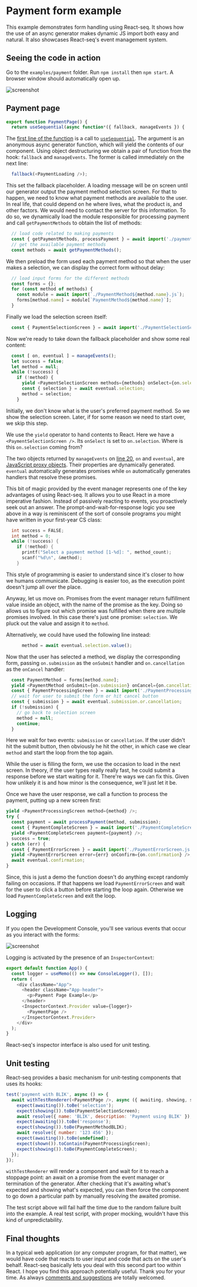 # Payment form example

This example demonstrates form handling using React-seq. It shows how the use of an async generator makes dynamic
JS import both easy and natural. It also showcases React-seq's event management system.

## Seeing the code in action

Go to the `examples/payment` folder. Run `npm install` then `npm start`. A browser window should automatically
open up.

![screenshot](./img/screenshot-1.jpg)

## Payment page

```js
export function PaymentPage() {
  return useSequential(async function*({ fallback, manageEvents }) {
```

The [first line of the function](./src/PaymentPage.js#L5) is a call to
[`useSequential`](../../doc/useSequential.md). The argument is an anonymous async generator function, which will yield
the contents of our component. Using object destructuring we obtain a pair of function from the hook: `fallback` and
`manageEvents`. The former is called immediately on the next line:

```js
  fallback(<PaymentLoading />);
```

This set the fallback placeholder. A loading message will be on screen until our generator output the payment method
selection screen. For that to happen, we need to know what payment methods are available to the user. In real life,
that could depend on he where lives, what the product is, and other factors. We would need to contact the server
for this information. To do so, we dynamically load the module responsible for processing payment and call
`getPaymentMethods` to obtain the list of methods:

```js
  // load code related to making payments
  const { getPaymentMethods, processPayment } = await import('./payment.js');
  // get the available payment methods
  const methods = await getPaymentMethods();
```

We then preload the form used each payment method so that when the user makes a selection, we can display the correct
form without delay:

```js
  // load input forms for the different methods
  const forms = {};
  for (const method of methods) {
    const module = await import(`./PaymentMethod${method.name}.js`);
    forms[method.name] = module[`PaymentMethod${method.name}`];
  }
```

Finally we load the selection screen itself:

```js
  const { PaymentSelectionScreen } = await import('./PaymentSelectionScreen.js');
```

Now we're ready to take down the fallback placeholder and show some real content:

```js
  const [ on, eventual ] = manageEvents();
  let success = false;
  let method = null;
  while (!success) {
    if (!method) {
      yield <PaymentSelectionScreen methods={methods} onSelect={on.selection} />;
      const { selection } = await eventual.selection;
      method = selection;
    }
```

Initially, we don't know what is the user's preferred payment method. So we show the selection screen. Later, if
for some reason we need to start over, we skip this step.

We use the `yield` operator to hand contents to React. Here we have a `<PaymentSelectionScreen />`. Its `onSelect` is
set to `on.selection`. Where is this `on.selection` coming from?

The two objects returned by `manageEvents` on [line 20](./src/PaymentPage.js#L20), `on` and `eventual`, are
[JavaScript proxy objects](https://developer.mozilla.org/en-US/docs/Web/JavaScript/Reference/Global_Objects/Proxy).
Their properties are dynamically generated. `eventual` automatically generates promises while `on` automatically
generates handlers that resolve these promises.

This bit of magic provided by the event manager represents one of the key advantages of using React-seq. It allows
you to use React in a more imperative fashion. Instead of passively reacting to events, you proactively seek out an
answer. The prompt-and-wait-for-response logic you see above in a way is reminiscent of the sort of console programs
you might have written in your first-year CS class:

```c
  int success = FALSE;
  int method = 0;
  while (!success) {
    if (!method) {
      printf("Select a payment method [1-%d]: ", method_count);
      scanf("%d\n", &method);
    }
```

This style of programming is easier to understand since it's closer to how we humans communicate. Debugging is easier
too, as the execution point doesn't jump all over the place.

Anyway, let us move on. Promises from the event manager return fulfillment value inside an object, with the name of
the promise as the key. Doing so allows us to figure out which promise was fulfilled when there are multiple promises
involved. In this case there's just one promise: `selection`. We pluck out the value and assign it to `method`.

Alternatively, we could have used the following line instead:

```js
      method = await eventual.selection.value();
```

Now that the user has selected a method, we display the corresponding form, passing `on.submission`
as the `onSubmit` handler and `on.cancellation` as the `onCancel` handler:

```js
  const PaymentMethod = forms[method.name];
  yield <PaymentMethod onSubmit={on.submission} onCancel={on.cancellation} />;
  const { PaymentProcessingScreen } = await import('./PaymentProcessingScreen.js');
  // wait for user to submit the form or hit cancel button
  const { submission } = await eventual.submission.or.cancellation;
  if (!submission) {
    // go back to selection screen
    method = null;
    continue;
  }
```

Here we wait for two events: `submission` or `cancellation`. If the user didn't hit the submit button, then obviously
he hit the other, in which case we clear `method` and start the loop from the top again. 

While the user is filling the form, we use the occasion to load in the next screen. In theory, if the user types
really really fast, he could submit a response before we start waiting for it. There're ways we can fix this.
Given how unlikely it is and how minor is the consequence, we'll just let it be.

Once we have the user response, we call a function to process the payment, putting up a new screen first:

```js
yield <PaymentProcessingScreen method={method} />;
try {
  const payment = await processPayment(method, submission);
  const { PaymentCompleteScreen } = await import('./PaymentCompleteScreen.js');
  yield <PaymentCompleteScreen payment={payment} />;
  success = true;
} catch (err) {
  const { PaymentErrorScreen } = await import('./PaymentErrorScreen.js');
  yield <PaymentErrorScreen error={err} onConfirm={on.confirmation} />;
  await eventual.confirmation;
}
```

Since, this is just a demo the function doesn't do anything except randomly failing on occasions. If that happens we
load `PaymentErrorScreen` and wait for the user to click a button before starting the loop again. Otherwise we load
`PaymentCompleteScreen` and exit the loop.

## Logging

If you open the Development Console, you'll see various events that occur as you interact with the forms:

![screenshot](./img/screenshot-2.jpg)

Logging is activated by the presence of an `InspectorContext`:

```js
export default function App() {
  const logger = useMemo(() => new ConsoleLogger(), []);
  return (
    <div className="App">
      <header className="App-header">
        <p>Payment Page Example</p>
      </header>
      <InspectorContext.Provider value={logger}>
        <PaymentPage />
      </InspectorContext.Provider>
    </div>
  );
}
```

React-seq's inspector interface is also used for unit testing.

## Unit testing

React-seq provides a basic mechanism for unit-testing components that uses its hooks:

```js
test('payment with BLIK', async () => {
  await withTestRenderer(<PaymentPage />, async ({ awaiting, showing, shown, resolve }) => {
    expect(awaiting()).toBe('selection');
    expect(showing()).toBe(PaymentSelectionScreen);
    await resolve({ name: 'BLIK', description: 'Payment using BLIK' });
    expect(awaiting()).toBe('response');
    expect(showing()).toBe(PaymentMethodBLIK);
    await resolve({ number: '123 456' });
    expect(awaiting()).toBe(undefined);
    expect(shown()).toContain(PaymentProcessingScreen);
    expect(showing()).toBe(PaymentCompleteScreen);
  });
});
```

`withTestRenderer` will render a component and wait for it to reach a stoppage point: an await on a promise
from the event manager or termination of the generator. After checking that it's awaiting what's expected and
showing what's expected, you can then force the component to go down a particular path by manually resolving
the awaited promise.

The test script above will fail half the time due to the random failure built into the example. A real test
script, with proper mocking, wouldn't have this kind of unpredictability.

## Final thoughts

In a typical web application (or any computer program, for that matter), we would have code that reacts to user input
and code that acts on the user's behalf. React-seq basically lets you deal with this second part too within React. I
hope you find this approach potentially useful. Thank you for your time. As always
[comments and suggestions](https://github.com/chung-leong/react-seq/discussions) are totally welcomed.
